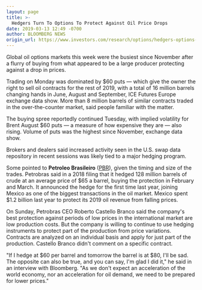 ```yaml
---
layout: page
title: >-
  Hedgers Turn To Options To Protect Against Oil Price Drops
date: 2019-03-13 12:49 -0700
author: BLOOMBERG NEWS
origin_url: https://www.investors.com/research/options/hedgers-options-protect-against-oil-price-drops/
---
```






Global oil options markets this week were the busiest since November after a flurry of buying from what appeared to be a large producer protecting against a drop in prices.


Trading on Monday was dominated by $60 puts — which give the owner the right to sell oil contracts for the rest of 2019, with a total of 16 million barrels changing hands in June, August and September, ICE Futures Europe exchange data show. More than 8 million barrels of similar contracts traded in the over-the-counter market, said people familiar with the matter.


The buying spree reportedly continued Tuesday, with implied volatility for Brent August $60 puts — a measure of how expensive they are — also rising. Volume of puts was the highest since November, exchange data show.


Brokers and dealers said increased activity seen in the U.S. swap data repository in recent sessions was likely tied to a major hedging program.


Some pointed to **Petroleo Brasileiro** ([PBR](https://research.investors.com/quote.aspx?symbol=PBR)), given the timing and size of the trades. Petrobras said in a 2018 filing that it hedged 128 million barrels of crude at an average price of $65 a barrel, buying the protection in February and March. It announced the hedge for the first time last year, joining Mexico as one of the biggest transactions in the oil market. Mexico spent $1.2 billion last year to protect its 2019 oil revenue from falling prices.


On Sunday, Petrobras CEO Roberto Castello Branco said the company's best protection against periods of low prices in the international market are low production costs. But the company is willing to continue to use hedging instruments to protect part of the production from price variations. Contracts are analyzed on an individual basis and apply for just part of the production. Castello Branco didn't comment on a specific contract.


"If I hedge at $60 per barrel and tomorrow the barrel is at $80, I'll be sad. The opposite can also be true, and you can say, I'm glad I did it," he said in an interview with Bloomberg. "As we don't expect an acceleration of the world economy, nor an acceleration for oil demand, we need to be prepared for lower prices."




